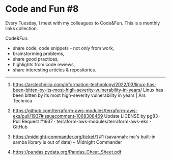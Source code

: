 # Code and Fun \#8

Every Tuesday, I meet with my colleagues to Code&Fun. This is a monthly links collection. 

Code&Fun:

* share code, code snippets - not only from work,
* brainstorming problems,
* share good practices,
* highlights from code reviews,
* share interesting articles & repositories.

---

1. 	  https://arstechnica.com/information-technology/2022/03/linux-has-been-bitten-by-its-most-high-severity-vulnerability-in-years/ 
 Linux has been bitten by its most high-severity vulnerability in years | Ars Technica 

2. 	  https://github.com/terraform-aws-modules/terraform-aws-eks/pull/1937#issuecomment-1068308469 
 Update LICENSE by pg83 · Pull Request #1937 · terraform-aws-modules/terraform-aws-eks · GitHub 

3. 	  https://midnight-commander.org/ticket/1 
 #1 (savannah: mc's built-in samba library is out of date) – Midnight Commander 

4. 	  https://pandas.pydata.org/Pandas_Cheat_Sheet.pdf 
  

